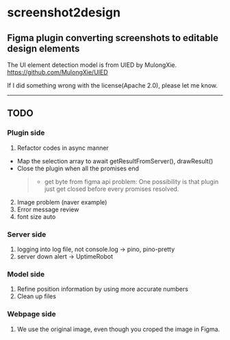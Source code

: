 # screenshot2design

## Figma plugin converting screenshots to editable design elements

The UI element detection model is from UIED by MulongXie.
https://github.com/MulongXie/UIED

If I did something wrong with the license(Apache 2.0), please let me know.

---

## TODO

### Plugin side

1. Refactor codes in async manner

- Map the selection array to await getResultFromServer(), drawResult()
- Close the plugin when all the promises end
  > - get byte from figma api problem: One possibility is that plugin just get closed before every promises resolved.

2. Image problem (naver example)
3. Error message review
4. font size auto

### Server side

1. logging into log file, not console.log -> pino, pino-pretty
2. server down alert -> UptimeRobot

### Model side

1. Refine position information by using more accurate numbers
2. Clean up files

### Webpage side

1. We use the original image, even though you croped the image in Figma.
